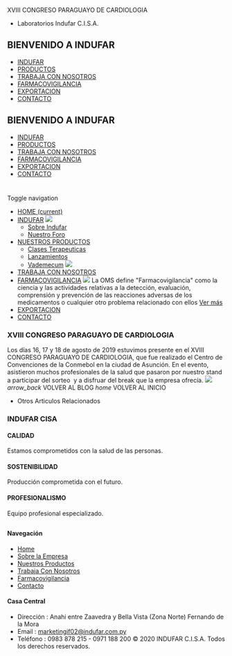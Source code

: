 XVIII CONGRESO PARAGUAYO DE CARDIOLOGIA
- Laboratorios Indufar C.I.S.A.
## BIENVENIDO A INDUFAR
* [INDUFAR](xviii-congreso-paraguayo-de-cardiologia.html#)
* [PRODUCTOS](xviii-congreso-paraguayo-de-cardiologia.html#)
* [TRABAJA CON NOSOTROS](xviii-congreso-paraguayo-de-cardiologia.html#)
* [FARMACOVIGILANCIA](xviii-congreso-paraguayo-de-cardiologia.html#)
* [EXPORTACION](xviii-congreso-paraguayo-de-cardiologia.html#)
* [CONTACTO](xviii-congreso-paraguayo-de-cardiologia.html#)
## BIENVENIDO A INDUFAR
* [INDUFAR](../index.html)
* [PRODUCTOS](../productos.html)
* [TRABAJA CON NOSOTROS](../trabaja_con_nosotros.html)
* [FARMACOVIGILANCIA](../farmacovigilancia.html)
* [EXPORTACION](../exportacion.html)
* [CONTACTO](../contacto.html)
# 
Toggle navigation
* [HOME (current)](../index.html)
* [INDUFAR](xviii-congreso-paraguayo-de-cardiologia.html#) 
  [![ ](../photos/shares/Sistema/Menu/indufar_menul.jpg)](../institucional.html)
  - [Sobre Indufar](../institucional.html)
  - [Nuestro Foro](../blog.html)
* [NUESTROS PRODUCTOS](xviii-congreso-paraguayo-de-cardiologia.html#) 
  - [Clases Terapeuticas](../productos/clases_terapeuticas.html)
  - [Lanzamientos](../productos/lanzamientos.html)
  - [Vademecum](../productos.html)
  [![ ](../photos/shares/Sistema/Menu/productos.png)](../productos.html)
* [TRABAJA CON NOSOTROS](../trabaja_con_nosotros.html)
* [FARMACOVIGILANCIA](xviii-congreso-paraguayo-de-cardiologia.html#) 
  [![ ](../photos/shares/Sistema/Menu/TUBOS.png)](../farmacovigilancia.html)
  La OMS define "Farmacovigilancia" como la ciencia y las actividades relativas a la detección, evaluación, comprensión y prevención de las reacciones adversas de los medicamentos o cualquier otro problema relacionado con ellos
  [Ver más](../farmacovigilancia.html)
* [EXPORTACION](../exportacion.html)
* [CONTACTO](../contacto.html)
### XVIII CONGRESO PARAGUAYO DE CARDIOLOGIA
Los días 16, 17 y 18 de agosto de 2019 estuvimos presente en el XVIII CONGRESO PARAGUAYO DE CARDIOLOGIA, que fue realizado el Centro de Convenciones de la Conmebol en la ciudad de Asunción.
En el evento, asistieron muchos profesionales de la salud que pasaron por nuestro stand a participar del sorteo  y a disfruar del break que la empresa ofrecía.
![](../photos/shares/Blog/Congresos/CARDIO/IMG-20190815-WA0019.jpg)
*arrow\_back*
VOLVER AL BLOG
*home*
VOLVER AL INICIO
* Otros Articulos Relacionados
### INDUFAR CISA
#### CALIDAD
Estamos comprometidos con la salud de las personas.
#### SOSTENIBILIDAD
Producción comprometida con el futuro.
#### PROFESIONALISMO
Equipo profesional especializado.
## 
#### Navegación
* [Home](../index.html)
* [Sobre la Empresa](../institucional.html)
* [Nuestros Productos](../productos.html)
* [Trabaja Con Nosotros](../trabaja_con_nosotros.html)
* [Farmacovigilancia](../farmacovigilancia.html)
* [Contacto](../contacto.html)
#### Casa Central
* Dirección : Anahi entre Zaavedra y Bella Vista (Zona Norte) Fernando de la Mora
* Email : [marketingif02@indufar.com.py](mailto:marketingif02@indufar.com.py)
* Teléfono : 0983 878 215 - 0971 188 200
© 2020 INDUFAR C.I.S.A. Todos los derechos reservados.